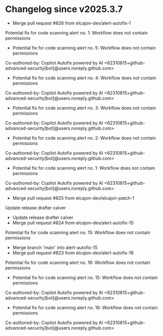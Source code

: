 # Changelog since v2025.3.7
- Merge pull request #826 from elcajon-dev/alert-autofix-1

Potential fix for code scanning alert no. 1: Workflow does not contain permissions 
- Potential fix for code scanning alert no. 5: Workflow does not contain permissions

Co-authored-by: Copilot Autofix powered by AI <62310815+github-advanced-security[bot]@users.noreply.github.com> 
- Potential fix for code scanning alert no. 4: Workflow does not contain permissions

Co-authored-by: Copilot Autofix powered by AI <62310815+github-advanced-security[bot]@users.noreply.github.com> 
- Potential fix for code scanning alert no. 3: Workflow does not contain permissions

Co-authored-by: Copilot Autofix powered by AI <62310815+github-advanced-security[bot]@users.noreply.github.com> 
- Potential fix for code scanning alert no. 2: Workflow does not contain permissions

Co-authored-by: Copilot Autofix powered by AI <62310815+github-advanced-security[bot]@users.noreply.github.com> 
- Potential fix for code scanning alert no. 1: Workflow does not contain permissions

Co-authored-by: Copilot Autofix powered by AI <62310815+github-advanced-security[bot]@users.noreply.github.com> 
- Merge pull request #825 from elcajon-dev/elcajon-patch-1

Update release drafter calver 
- Update release drafter calver 
- Merge pull request #824 from elcajon-dev/alert-autofix-15

Potential fix for code scanning alert no. 15: Workflow does not contain permissions 
- Merge branch 'main' into alert-autofix-15 
- Merge pull request #823 from elcajon-dev/alert-autofix-16

Potential fix for code scanning alert no. 16: Workflow does not contain permissions 
- Potential fix for code scanning alert no. 15: Workflow does not contain permissions

Co-authored-by: Copilot Autofix powered by AI <62310815+github-advanced-security[bot]@users.noreply.github.com> 
- Potential fix for code scanning alert no. 16: Workflow does not contain permissions

Co-authored-by: Copilot Autofix powered by AI <62310815+github-advanced-security[bot]@users.noreply.github.com> 
